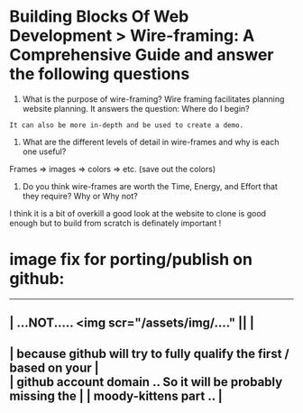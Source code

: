 # Building Blocks Of Web Development > Wire-framing: A Comprehensive Guide and answer the following questions

1.   What is the purpose of wire-framing?
    Wire framing facilitates planning website planning. It answers the question: Where do I begin?

    It can also be more in-depth and be used to create a demo. 

1.  What are the different levels of detail in wire-frames and why is each one useful?

Frames => images => colors => etc.  (save out the colors)


1. Do you think wire-frames are worth the Time, Energy, and Effort that they require? Why or Why not?

I think it is a bit of overkill a good look at the website to clone is good enough but to build from scratch is definately important !

# image fix for porting/publish on github:
-----------------------------------------------------------------------
|<img scr="assets/img/...."> ...NOT.....  <img scr="/assets/img/...." ||                                                                     |
-----------------------------------------------------------------------
| because github will try to fully qualify the first / based on your  |  
| github account domain ..   So it will be probably missing the       |
| moody-kittens part ..                                               |
-----------------------------------------------------------------------